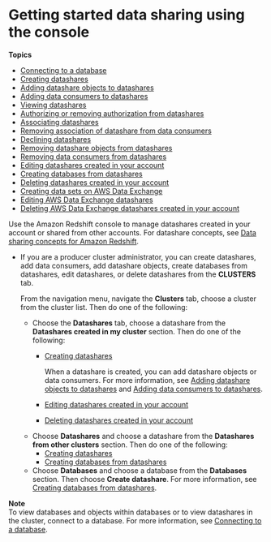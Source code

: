 # Getting started data sharing using the console<a name="getting-started-datashare-console"></a>

**Topics**
+ [Connecting to a database](connect-database-console.md)
+ [Creating datashares](create-datashare-console.md)
+ [Adding datashare objects to datashares](add-datashare-object-console.md)
+ [Adding data consumers to datashares](add-data-consumer-console.md)
+ [Viewing datashares](view-datashare-console.md)
+ [Authorizing or removing authorization from datashares](authorize-datashare-console.md)
+ [Associating datashares](associate-datashare-console.md)
+ [Removing association of datashare from data consumers](disassociate-datashare-console.md)
+ [Declining datashares](decline-datashare-console.md)
+ [Removing datashare objects from datashares](remove-datashare-object-console.md)
+ [Removing data consumers from datashares](remove-data-consumer-console.md)
+ [Editing datashares created in your account](edit-datashare-console.md)
+ [Creating databases from datashares](create-database-from-datashare-console.md)
+ [Deleting datashares created in your account](delete-datashare-console.md)
+ [Creating data sets on AWS Data Exchange](create-dataset-console.md)
+ [Editing AWS Data Exchange datashares](edit-adx-datashare-console.md)
+ [Deleting AWS Data Exchange datashares created in your account](delete-adx-datashare-console.md)

Use the Amazon Redshift console to manage datashares created in your account or shared from other accounts\. For datashare concepts, see [Data sharing concepts for Amazon Redshift](concepts.md)\.
+ If you are a producer cluster administrator, you can create datashares, add data consumers, add datashare objects, create databases from datashares, edit datashares, or delete datashares from the **CLUSTERS** tab\. 

  From the navigation menu, navigate the **Clusters** tab, choose a cluster from the cluster list\. Then do one of the following:
  + Choose the **Datashares** tab, choose a datashare from the **Datashares created in my cluster** section\. Then do one of the following:
    + [Creating datashares](create-datashare-console.md)

      When a datashare is created, you can add datashare objects or data consumers\. For more information, see [Adding datashare objects to datashares](add-datashare-object-console.md) and [Adding data consumers to datashares](add-data-consumer-console.md)\.
    + [Editing datashares created in your account](edit-datashare-console.md)
    + [Deleting datashares created in your account](delete-datashare-console.md)
  + Choose **Datashares** and choose a datashare from the **Datashares from other clusters** section\. Then do one of the following:
    + [Creating datashares](create-datashare-console.md)
    + [Creating databases from datashares](create-database-from-datashare-console.md)
  + Choose **Databases** and choose a database from the **Databases** section\. Then choose **Create datashare**\. For more information, see [Creating databases from datashares](create-database-from-datashare-console.md)\.

**Note**  
To view databases and objects within databases or to view datashares in the cluster, connect to a database\. For more information, see [Connecting to a database](connect-database-console.md)\.
